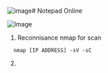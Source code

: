 ![image](https://github.com/user-attachments/assets/88951335-f673-404e-b5c0-2e414d9ecf94)# Notepad Online

![Image](https://github.com/user-attachments/assets/a4c9b3a4-b068-4b08-a266-b08ecc29349e)

1. Reconnisance
   nmap for scan
```
  nmap [IP ADDRESS] -sV -sC
```
2. 

